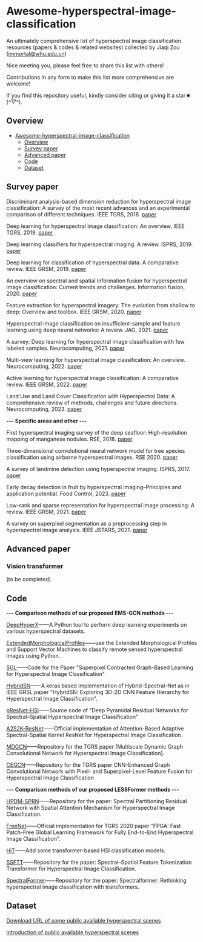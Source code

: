 # Awesome-hyperspectral-image-classification
An ultimately comprehensive list of hyperspectral image classification resources (papers &amp; codes &amp; related websites) collected by Jiaqi Zou (immortal@whu.edu.cn)

Nice meeting you, please feel free to share this list with others!

Contributions in any form to make this list more comprehensive are welcome!

If you find this repository useful, kindly consider citing or giving it a star★ (*^▽^*).

## Overview
- [Awesome-hyperspectral-image-classification](#awesome-hyperspectral-image-classification)
  * [Overview](#overview)
  * [Survey paper](#survey-paper)
  * [Advanced paper](#advanced-paper)
  * [Code](#code)
  * [Dataset](#dataset)

## Survey paper
Discriminant analysis-based dimension reduction for hyperspectral image classification: A survey of the most recent advances and an experimental comparison of different techniques. IEEE TGRS, 2018. [paper](https://ieeexplore.ieee.org/abstract/document/8329024/)

Deep learning for hyperspectral image classification: An overview. IEEE TGRS, 2019. [paper](https://ieeexplore.ieee.org/abstract/document/8697135)

Deep learning classifiers for hyperspectral imaging: A review. ISPRS, 2019. [paper](https://www.sciencedirect.com/science/article/pii/S0924271619302187)

Deep learning for classification of hyperspectral data: A comparative review. IEEE GRSM, 2019. [paper](https://ieeexplore.ieee.org/abstract/document/8738045)

An overview on spectral and spatial information fusion for hyperspectral image classification: Current trends and challenges. Information fusion, 2020. [paper](https://www.sciencedirect.com/science/article/pii/S1566253519307857)

Feature extraction for hyperspectral imagery: The evolution from shallow to deep: Overview and toolbox. IEEE GRSM, 2020. [paper](https://ieeexplore.ieee.org/abstract/document/9082155/)

Hyperspectral image classification on insufficient-sample and feature learning using deep neural networks: A review. JAG, 2021. [paper](https://www.sciencedirect.com/science/article/pii/S030324342100310X)

A survey: Deep learning for hyperspectral image classification with few labeled samples. Neurocomputing, 2021. [paper](https://www.sciencedirect.com/science/article/pii/S0925231221004033)

Multi-view learning for hyperspectral image classification: An overview. Neurocomputing, 2022. [paper](https://www.sciencedirect.com/science/article/pii/S0925231222006762)

Active learning for hyperspectral image classification: A comparative review. IEEE GRSM, 2022. [paper](https://ieeexplore.ieee.org/abstract/document/9774342/)

Land Use and Land Cover Classification with Hyperspectral Data: A comprehensive review of methods, challenges and future directions. Neurocomputing, 2023. [paper](https://www.sciencedirect.com/science/article/pii/S0925231223002436#s0120)

**--- Specific areas and other ---**

First hyperspectral imaging survey of the deep seafloor: High-resolution mapping of manganese nodules. RSE, 2018. [paper](https://www.sciencedirect.com/science/article/pii/S0034425718300300)

Three-dimensional convolutional neural network model for tree species classification using airborne hyperspectral images. RSE 2020. [paper](https://www.sciencedirect.com/science/article/pii/S0034425720303084)

A survey of landmine detection using hyperspectral imaging. ISPRS, 2017. [paper](https://www.sciencedirect.com/science/article/pii/S0924271616306451)

Early decay detection in fruit by hyperspectral imaging–Principles and application potential. Food Control, 2023. [paper](https://www.sciencedirect.com/science/article/pii/S095671352300230X)

Low-rank and sparse representation for hyperspectral image processing: A review. IEEE GRSM, 2021. [paper](https://ieeexplore.ieee.org/abstract/document/9451654)

A survey on superpixel segmentation as a preprocessing step in hyperspectral image analysis. IEEE JSTARS, 2021. [paper](https://ieeexplore.ieee.org/abstract/document/9416734/)

## Advanced paper
### Vision transformer
(to be completed)

## Code
**--- Comparison methods of our proposed EMS-GCN methods ---**

[DeepHyperX](https://github.com/nshaud/DeepHyperX)——A Python tool to perform deep learning experiments on various hyperspectral datasets.

[ExtendedMorphologicalProfiles](https://github.com/andreybicalho/ExtendedMorphologicalProfiles)——use the Extended Morphological Profiles and Support Vector Machines to classify remote sensed hyperspectral images using Python.

[SGL](https://github.com/psellcam/Superpixel-Contracted-Graph-Based-Learning-for-Hyperspectral-Image-Classification)——Code for the Paper "Superpixel Contracted Graph-Based Learning for Hyperspectral Image Classification"

[HybridSN](https://github.com/gokriznastic/HybridSN)——A keras based implementation of Hybrid-Spectral-Net as in IEEE GRSL paper "HybridSN: Exploring 3D-2D CNN Feature Hierarchy for Hyperspectral Image Classification".

[pResNet-HSI](https://github.com/mhaut/pResNet-HSI)——Source code of "Deep Pyramidal Residual Networks for Spectral–Spatial Hyperspectral Image Classification"

[A2S2K-ResNet](https://github.com/suvojit-0x55aa/A2S2K-ResNet)——Official implementation of Attention-Based Adaptive Spectral-Spatial Kernel ResNet for Hyperspectral Image Classification.

[MDGCN](https://github.com/LEAP-WS/MDGCN)——Repository for the TGRS paper [Multiscale Dynamic Graph Convolutional Network for Hyperspectral Image Classification].

[CEGCN](https://github.com/qichaoliu/CNN_Enhanced_GCN)——Repository for the TGRS paper CNN-Enhanced Graph Convolutional Network with Pixel- and Superpixel-Level Feature Fusion for Hyperspectral Image Classification

**--- Comparison methods of our proposed LESSFormer methods ---**

[HPDM-SPRN](https://github.com/shangsw/HPDM-SPRN)——Repository for the paper: Spectral Partitioning Residual Network with Spatial Attention Mechanism for Hyperspectral Image Classification.

[FreeNet](https://github.com/Z-Zheng/FreeNet)——Official implementation for TGRS 2020 paper "FPGA: Fast Patch-Free Global Learning Framework for Fully End-to-End Hyperspectral Image Classification".

[HiT](https://github.com/xiachangxue/DeepHyperX)——Add some transformer-based HSI classification models.

[SSFTT](https://github.com/zgr6010/HSI_SSFTT)——Repository for the paper: Spectral–Spatial Feature Tokenization Transformer for Hyperspectral Image Classification.

[SpectralFormer](https://github.com/danfenghong/IEEE_TGRS_SpectralFormer)——Repository for the paper: Spectralformer: Rethinking hyperspectral image classification with transformers. 
## Dataset
[Download URL of some public available hyperspectral scenes](https://www.ehu.eus/ccwintco/index.php/Hyperspectral_Remote_Sensing_Scenes#Pavia_University_scene)

[Introduction of public available hyperspectral scenes](https://mp.weixin.qq.com/s?__biz=MzI1OTQyMzYyMg==&mid=2247483715&idx=1&sn=5da6a9033e5444980c379944bc939ff6&chksm=ea786daadd0fe4bcd6c57082c7268505d867d717558984ab59413b7e9070802255898fb51410&mpshare=1&scene=23&srcid=&sharer_sharetime=1583118496004&sharer_shareid=2a63c2bce533109f6ee92fb7712f7400#rd)






